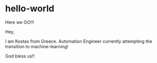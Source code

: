 # hello-world
Here we GO!!!

Hey,

I am Kostas from Greece. Automation Engineer currently attempting the transition to machine-learning!

God bless us!!
